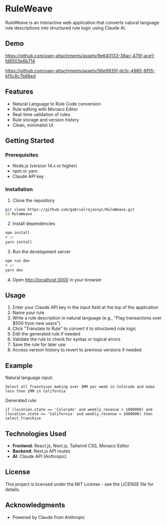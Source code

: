 # RuleWeave

RuleWeave is an interactive web application that converts natural language rule descriptions into structured rule logic using Claude AI.

## Demo

https://github.com/user-attachments/assets/9e640133-38ac-475f-ace1-fd6503e6b714




https://github.com/user-attachments/assets/56e9935f-dc1c-4985-8f55-bf5c8c7b88ed



## Features

- Natural Language to Rule Code conversion
- Rule editing with Monaco Editor
- Real-time validation of rules
- Rule storage and version history
- Clean, minimalist UI

## Getting Started

### Prerequisites

- Node.js (version 14.x or higher)
- npm or yarn
- Claude API key

### Installation

1. Clone the repository
```bash
git clone https://github.com/gabrielrojasnyc/RuleWeave.git
cd RuleWeave
```

2. Install dependencies
```bash
npm install
# or
yarn install
```

3. Run the development server
```bash
npm run dev
# or
yarn dev
```

4. Open [http://localhost:3000](http://localhost:3000) in your browser

## Usage

1. Enter your Claude API key in the input field at the top of the application
2. Name your rule
3. Write a rule description in natural language (e.g., "Flag transactions over $500 from new users")
4. Click "Translate to Rule" to convert it to structured rule logic
5. Edit the generated rule if needed
6. Validate the rule to check for syntax or logical errors
7. Save the rule for later use
8. Access version history to revert to previous versions if needed

## Example

Natural language input:
```
Select all franchises making over 1MM per week in Colorado and make less than 1MM in California
```

Generated rule:
```
if (location.state == 'Colorado' and weekly_revenue > 1000000) and (location.state == 'California' and weekly_revenue < 1000000) then select_franchise
```

## Technologies Used

- **Frontend**: React.js, Next.js, Tailwind CSS, Monaco Editor
- **Backend**: Next.js API routes
- **AI**: Claude API (Anthropic)

## License

This project is licensed under the MIT License - see the LICENSE file for details.

## Acknowledgments
- Powered by Claude from Anthropic
